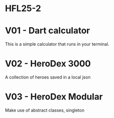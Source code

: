 # HFL25-2

# V01 - Dart calculator

This is a simple calculator that runs in your terminal.

# V02 - HeroDex 3000

A collection of heroes saved in a local json

# V03 - HeroDex Modular

Make use of abstract classes, singleton
